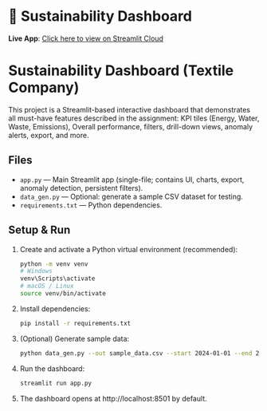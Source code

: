 # 🌱 Sustainability Dashboard

**Live App**: [Click here to view on Streamlit Cloud](https://ritikachaman-sustainability-dashboard.streamlit.app)
# Sustainability Dashboard (Textile Company)

This project is a Streamlit-based interactive dashboard that demonstrates all must-have features described in the assignment: KPI tiles (Energy, Water, Waste, Emissions), Overall performance, filters, drill-down views, anomaly alerts, export, and more.

## Files
- `app.py` — Main Streamlit app (single-file; contains UI, charts, export, anomaly detection, persistent filters).
- `data_gen.py` — Optional: generate a sample CSV dataset for testing.
- `requirements.txt` — Python dependencies.

## Setup & Run
1. Create and activate a Python virtual environment (recommended):

   ```bash
   python -m venv venv
   # Windows
   venv\Scripts\activate
   # macOS / Linux
   source venv/bin/activate
   ```

2. Install dependencies:

   ```bash
   pip install -r requirements.txt
   ```

3. (Optional) Generate sample data:

   ```bash
   python data_gen.py --out sample_data.csv --start 2024-01-01 --end 2024-06-30
   ```

4. Run the dashboard:

   ```bash
   streamlit run app.py
   ```

5. The dashboard opens at http://localhost:8501 by default.
